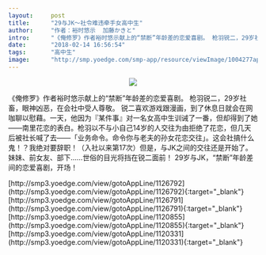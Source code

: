 ```yaml
---
layout:     post
title:      "29与JK～社令难违牵手女高中生"
author:     "作者：裕时悠示  加藤かきと"
intro:      "《俺修罗》作者裕时悠示献上的“禁断”年龄差的恋爱喜剧。 枪羽锐二，29岁社畜，眼神凶恶，在会社中受人尊敬。 锐二喜欢游戏跟漫画，到了休息日就会在网咖聊以慰藉。一天，他因为『某件事』对一名女高中生训诫了一番，但却得到了她——南里花恋的表白。枪羽以不与小自己14岁的人交往为由拒绝了花恋，但几天后被社长喊了去——「业务命令。命令你与老夫的孙女花恋交往」。这会社搞什么鬼！？我绝对要辞职！（入社以来第17次）但是，与JK之间的交往还是开始了。妹妹、前女友、部下……世俗的目光将挡在锐二面前！ 29岁与JK，“禁断”年龄差间的恋爱喜剧，开场！"
date:       "2018-02-14 16:56:54"
tags:       "高中生"
image:      "http://smp.yoedge.com/smp-app/resource/viewImage/1004277appline.png"
---
```

<div style="text-align: center">
<p><img src="http://smp.yoedge.com/smp-app/resource/viewImage/1004277appline.png"/></p>
</div>
<p class="post-meta">
<span>《俺修罗》作者裕时悠示献上的“禁断”年龄差的恋爱喜剧。 枪羽锐二，29岁社畜，眼神凶恶，在会社中受人尊敬。 锐二喜欢游戏跟漫画，到了休息日就会在网咖聊以慰藉。一天，他因为『某件事』对一名女高中生训诫了一番，但却得到了她——南里花恋的表白。枪羽以不与小自己14岁的人交往为由拒绝了花恋，但几天后被社长喊了去——「业务命令。命令你与老夫的孙女花恋交往」。这会社搞什么鬼！？我绝对要辞职！（入社以来第17次）但是，与JK之间的交往还是开始了。妹妹、前女友、部下……世俗的目光将挡在锐二面前！ 29岁与JK，“禁断”年龄差间的恋爱喜剧，开场！</span>
</p>
[http://smp3.yoedge.com/view/gotoAppLine/1126792](http://smp3.yoedge.com/view/gotoAppLine/1126792){:target="_blank"}
[http://smp3.yoedge.com/view/gotoAppLine/1126791](http://smp3.yoedge.com/view/gotoAppLine/1126791){:target="_blank"}
[http://smp3.yoedge.com/view/gotoAppLine/1120855](http://smp3.yoedge.com/view/gotoAppLine/1120855){:target="_blank"}
[http://smp3.yoedge.com/view/gotoAppLine/1120331](http://smp3.yoedge.com/view/gotoAppLine/1120331){:target="_blank"}


